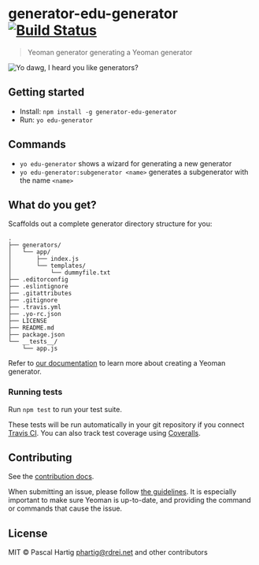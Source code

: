 # generator-edu-generator [![Build Status](https://secure.travis-ci.org/techbirds/generator-edu-generator.svg?branch=master)](https://travis-ci.org/techbirds/generator-edu-generator)


> Yeoman generator generating a Yeoman generator

![Yo dawg, I heard you like generators?](http://i.imgur.com/2gqiift.jpg)


## Getting started

- Install: `npm install -g generator-edu-generator`
- Run: `yo edu-generator`


## Commands

* `yo edu-generator` shows a wizard for generating a new generator
* `yo edu-generator:subgenerator <name>` generates a subgenerator with the name `<name>`


## What do you get?

Scaffolds out a complete generator directory structure for you:

```
.
├── generators/
│   └── app/
│       ├── index.js
│       └── templates/
│           └── dummyfile.txt
├── .editorconfig
├── .eslintignore
├── .gitattributes
├── .gitignore
├── .travis.yml
├── .yo-rc.json
├── LICENSE
├── README.md
├── package.json
└── __tests__/
    └── app.js
```

Refer to [our documentation](http://yeoman.io/authoring/) to learn more about creating a Yeoman generator.

### Running tests

Run `npm test` to run your test suite.

These tests will be run automatically in your git repository if you connect [Travis CI](https://travis-ci.org/profile). You can also track test coverage using [Coveralls](https://coveralls.io).

## Contributing

See the [contribution docs](http://yeoman.io/contributing/).

When submitting an issue, please follow [the
guidelines](http://yeoman.io/contributing/opening-issues.html).
It is especially important to make sure Yeoman is up-to-date, and providing the
command or commands that cause the issue.


## License

MIT © Pascal Hartig <phartig@rdrei.net> and other contributors
